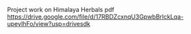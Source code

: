 Project work on Himalaya Herbals pdf
https://drive.google.com/file/d/17RBDZcxnqU3GpwbBrlckLqa-upeyIhFo/view?usp=drivesdk
